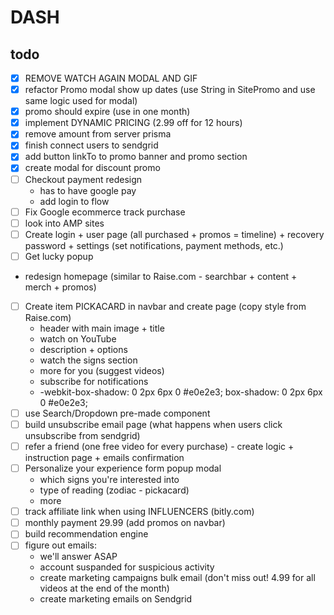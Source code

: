 # DASH

## todo

- [x] REMOVE WATCH AGAIN MODAL AND GIF
- [x] refactor Promo modal show up dates (use String in SitePromo and use same logic used for modal)
- [x] promo should expire (use in one month)
- [x] implement DYNAMIC PRICING (2.99 off for 12 hours)
- [x] remove amount from server prisma
- [x] finish connect users to sendgrid
- [x] add button linkTo to promo banner and promo section
- [x] create modal for discount promo
- [ ] Checkout payment redesign 
  - has to have google pay
  - add login to flow
- [ ] Fix Google ecommerce track purchase 
- [ ] look into AMP sites
- [ ] Create login + user page (all purchased + promos = timeline) + recovery password + settings (set notifications, payment methods, etc.)
- [ ] Get lucky popup
- redesign homepage (similar to Raise.com - searchbar + content + merch + promos)
- [ ] Create item PICKACARD in navbar and create page (copy style from Raise.com)
  - header with main image + title
  - watch on YouTube
  - description + options
  - watch the signs section
  - more for you (suggest videos)
  - subscribe for notifications
  - -webkit-box-shadow: 0 2px 6px 0 #e0e2e3; box-shadow: 0 2px 6px 0 #e0e2e3;
- [ ] use Search/Dropdown pre-made component
- [ ] build unsubscribe email page (what happens when users click unsubscribe from sendgrid)
- [ ] refer a friend (one free video for every purchase) - create logic + instruction page + emails confirmation
- [ ] Personalize your experience form popup modal
  - which signs you're interested into
  - type of reading (zodiac - pickacard)
  - more
- [ ] track affiliate link when using INFLUENCERS (bitly.com)
- [ ] monthly payment 29.99 (add promos on navbar)
- [ ] build recommendation engine
- [ ] figure out emails: 
    - we'll answer ASAP
    - account suspanded for suspicious activity
    - create marketing campaigns bulk email (don't miss out! 4.99 for all videos at the end of the month)
    - create marketing emails on Sendgrid
